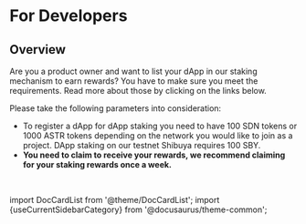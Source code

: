 # For Developers

## Overview

Are you a product owner and want to list your dApp in our staking mechanism to earn rewards? You have to make sure you meet the requirements. Read more about those by clicking on the links below.

Please take the following parameters into consideration:

- To register a dApp for dApp staking you need to have 100 SDN tokens or 1000 ASTR tokens depending on the network you would like to join as a project. DApp staking on our testnet Shibuya requires 100 SBY.
- **You need to claim to receive your rewards, we recommend claiming for your staking rewards once a week.**

<br/>

import DocCardList from '@theme/DocCardList';
import {useCurrentSidebarCategory} from '@docusaurus/theme-common';

<DocCardList items={useCurrentSidebarCategory().items}/>


